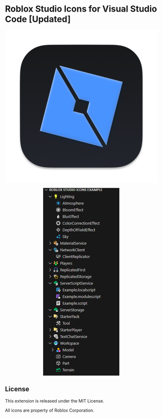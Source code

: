 # Roblox Studio Icons for Visual Studio Code [Updated]

<p align="center">
    <img src="https://raw.githubusercontent.com/L0CK0U/Roblox-Studio-Icons-VSCode/main/icons/logo.png?token=GHSAT0AAAAAACOYIHMDPNQTLNARRIN4OS4SZPS6YUQ" />
</p>

<p align="center">
    <img src="https://raw.githubusercontent.com/L0CK0U/Roblox-Studio-Icons-VSCode/main/icons/Example.png?token=GHSAT0AAAAAACOYIHMCUO5BWMVGVZQBGPRQZPS6X3A" />
</p>

## License
This extension is released under the MIT License.

All icons are property of Roblox Corporation.